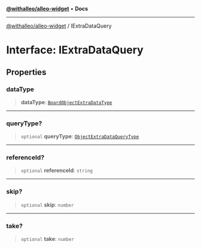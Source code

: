 [**@withalleo/alleo-widget**](../README.md) • **Docs**

***

[@withalleo/alleo-widget](../globals.md) / IExtraDataQuery

# Interface: IExtraDataQuery

## Properties

### dataType

> **dataType**: [`BoardObjectExtraDataType`](../enumerations/BoardObjectExtraDataType.md)

***

### queryType?

> `optional` **queryType**: [`ObjectExtraDataQueryType`](../enumerations/ObjectExtraDataQueryType.md)

***

### referenceId?

> `optional` **referenceId**: `string`

***

### skip?

> `optional` **skip**: `number`

***

### take?

> `optional` **take**: `number`
